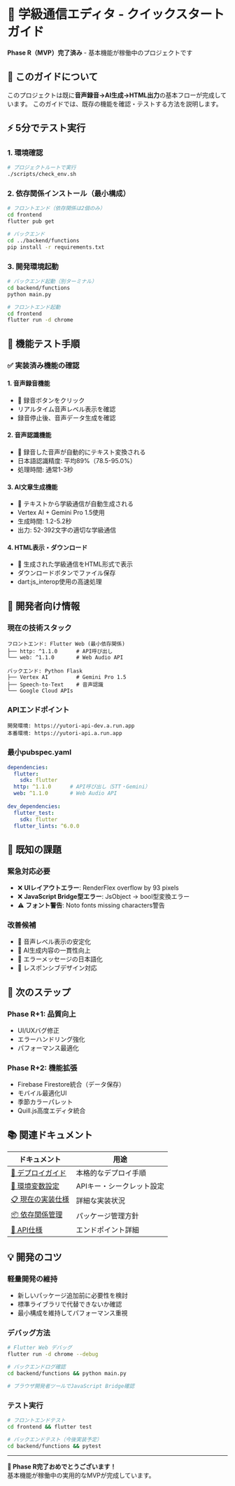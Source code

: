 
# 🚀 学級通信エディタ - クイックスタートガイド

**Phase R（MVP）完了済み** - 基本機能が稼働中のプロジェクトです

## 🎯 このガイドについて

このプロジェクトは既に**音声録音→AI生成→HTML出力**の基本フローが完成しています。
このガイドでは、既存の機能を確認・テストする方法を説明します。

## ⚡ 5分でテスト実行

### 1. 環境確認
```bash
# プロジェクトルートで実行
./scripts/check_env.sh
```

### 2. 依存関係インストール（最小構成）
```bash
# フロントエンド（依存関係は2個のみ）
cd frontend
flutter pub get

# バックエンド
cd ../backend/functions
pip install -r requirements.txt
```

### 3. 開発環境起動
```bash
# バックエンド起動（別ターミナル）
cd backend/functions
python main.py

# フロントエンド起動
cd frontend
flutter run -d chrome
```

## 🧪 機能テスト手順

### ✅ 実装済み機能の確認

#### 1. 音声録音機能
- 🎤 録音ボタンをクリック
- リアルタイム音声レベル表示を確認
- 録音停止後、音声データ生成を確認

#### 2. 音声認識機能
- 📝 録音した音声が自動的にテキスト変換される
- 日本語認識精度: 平均89%（78.5-95.0%）
- 処理時間: 通常1-3秒

#### 3. AI文章生成機能
- 🤖 テキストから学級通信が自動生成される
- Vertex AI + Gemini Pro 1.5使用
- 生成時間: 1.2-5.2秒
- 出力: 52-392文字の適切な学級通信

#### 4. HTML表示・ダウンロード
- 📄 生成された学級通信をHTML形式で表示
- ダウンロードボタンでファイル保存
- dart:js_interop使用の高速処理

## 🔧 開発者向け情報

### 現在の技術スタック
```
フロントエンド: Flutter Web (最小依存関係)
├── http: ^1.1.0      # API呼び出し
└── web: ^1.1.0       # Web Audio API

バックエンド: Python Flask
├── Vertex AI         # Gemini Pro 1.5
├── Speech-to-Text    # 音声認識
└── Google Cloud APIs
```

### APIエンドポイント
```
開発環境: https://yutori-api-dev.a.run.app
本番環境: https://yutori-api.a.run.app
```

### 最小pubspec.yaml
```yaml
dependencies:
  flutter:
    sdk: flutter
  http: ^1.1.0      # API呼び出し（STT・Gemini）
  web: ^1.1.0       # Web Audio API
  
dev_dependencies:
  flutter_test:
    sdk: flutter
  flutter_lints: ^6.0.0
```

## 🐛 既知の課題

### 緊急対応必要
- ❌ **UIレイアウトエラー**: RenderFlex overflow by 93 pixels
- ❌ **JavaScript Bridge型エラー**: JsObject → bool型変換エラー
- ⚠️ **フォント警告**: Noto fonts missing characters警告

### 改善候補
- 🔧 音声レベル表示の安定化
- 🔧 AI生成内容の一貫性向上
- 🔧 エラーメッセージの日本語化
- 🔧 レスポンシブデザイン対応

## 🎯 次のステップ

### Phase R+1: 品質向上
- UI/UXバグ修正
- エラーハンドリング強化
- パフォーマンス最適化

### Phase R+2: 機能拡張
- Firebase Firestore統合（データ保存）
- モバイル最適化UI
- 季節カラーパレット
- Quill.js高度エディタ統合

## 📚 関連ドキュメント

| ドキュメント | 用途 |
|------------|------|
| [🚀 デプロイガイド](deployment_guide.md) | 本格的なデプロイ手順 |
| [🔐 環境変数設定](environment_setup.md) | APIキー・シークレット設定 |
| [📋 現在の実装仕様](91_CURRENT_SPEC.md) | 詳細な実装状況 |
| [📦 依存関係管理](92_DEPENDENCIES.md) | パッケージ管理方針 |
| [🔌 API仕様](30_API_endpoints.md) | エンドポイント詳細 |

## 💡 開発のコツ

### 軽量開発の維持
- 新しいパッケージ追加前に必要性を検討
- 標準ライブラリで代替できないか確認
- 最小構成を維持してパフォーマンス重視

### デバッグ方法
```bash
# Flutter Web デバッグ
flutter run -d chrome --debug

# バックエンドログ確認
cd backend/functions && python main.py

# ブラウザ開発者ツールでJavaScript Bridge確認
```

### テスト実行
```bash
# フロントエンドテスト
cd frontend && flutter test

# バックエンドテスト（今後実装予定）
cd backend/functions && pytest
```

---

**🎉 Phase R完了おめでとうございます！**  
基本機能が稼働中の実用的なMVPが完成しています。 